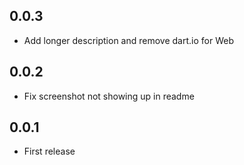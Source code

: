 ## 0.0.3

- Add longer description and remove dart.io for Web

## 0.0.2

- Fix screenshot not showing up in readme

## 0.0.1

- First release
